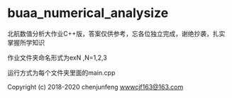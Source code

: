 # buaa_numerical_analysize

北航数值分析大作业C++版，答案仅供参考，忘各位独立完成，谢绝抄袭，扎实掌握所学知识

作业文件夹命名形式为exN ,N=1,2,3

运行方式为每个文件夹里面的main.cpp 

Copyright (c) 2018-2020 chenjunfeng <wwwcjf163@163.com>
